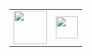 <table>
<tr>
<td>
<a href=https://gitlab.com/alexandre-macedo>
  <img valign="middle" src="https://about.gitlab.com/images/press/logo/png/gitlab-logo-500.png" width="60">
</a>
</td>
<td>
<a href=https://www.linkedin.com/in/alexandre-macedo>
  <img valign="middle" src="https://content.linkedin.com/content/dam/me/business/en-us/amp/brand-site/v2/bg/LI-Bug.svg.original.svg" width="40">
</a>
</td>
</tr>
</table>

